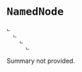 # <code><span title="undefined">NamedNode</span></code>

```
ட 
  ட 
    ட 
      ட 
```

Summary not provided.

